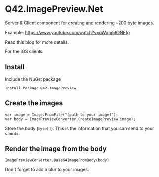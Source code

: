 # Q42.ImagePreview.Net

Server & Client component for creating and rendering ~200 byte images.

Example: https://www.youtube.com/watch?v=oWqm590NFfg

Read this blog for more details.

For the iOS clients.

## Install

Include the NuGet package

    Install-Package Q42.ImagePreview
    
## Create the images

    var image = Image.FromFile("[path to your image]");
    var body = ImagePreviewConverter.CreateImagePreview(image);

Store the body (`byte[]`). This is the information that you can send to your clients.

## Render the image from the body

    ImagePreviewConverter.Base64ImageFromBody(body)
    
Don't forget to add a blur to your images.
